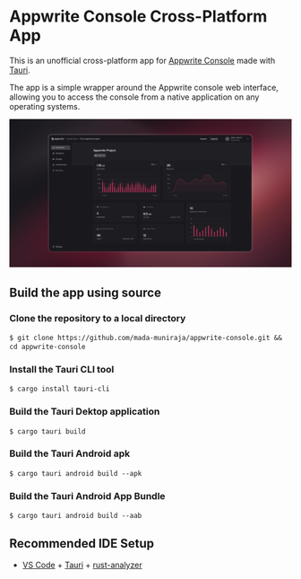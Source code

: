 # Appwrite Console Cross-Platform App

This is an unofficial cross-platform app for [Appwrite Console](https://cloud.appwrite.io/) made with [Tauri](https://tauri.app/).

The app is a simple wrapper around the Appwrite console web interface, allowing you to access the console from a native application on any operating systems.

![Appwrite project dashboard showing various Appwrite features](./resources/github.png)

## Build the app using source

### Clone the repository to a local directory

```
$ git clone https://github.com/mada-muniraja/appwrite-console.git && cd appwrite-console
```

### Install the Tauri CLI tool

```
$ cargo install tauri-cli
```

### Build the Tauri Dektop application

```
$ cargo tauri build
```

### Build the Tauri Android apk

```
$ cargo tauri android build --apk
```

### Build the Tauri Android App Bundle

```
$ cargo tauri android build --aab
```

## Recommended IDE Setup

- [VS Code](https://code.visualstudio.com/) + [Tauri](https://marketplace.visualstudio.com/items?itemName=tauri-apps.tauri-vscode) + [rust-analyzer](https://marketplace.visualstudio.com/items?itemName=rust-lang.rust-analyzer)
